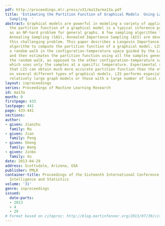```yaml
---
pdf: http://proceedings.mlr.press/v31/ma13a/ma13a.pdf
title: 'Estimating the Partition Function of Graphical Models  Using Langevin Importance
  Sampling  '
abstract: Graphical models are powerful in modeling a variety of applications. Computing
  the partition function of a graphical model is a typical inference problem and known
  as an NP-hard problem for general graphs. A few sampling algorithms like MCMC, Simulated
  Annealing Sampling (SAS), Annealed Importance Sampling (AIS) are developed to address
  this challenging problem. This paper describes a Langevin Importance Sampling (LIS)
  algorithm to compute the partition function of a graphical model. LIS first performs
  a random walk in the configuration-temperature space guided by the Langevin equation
  and then estimates the partition function using all the samples generated during
  the random walk, as opposed to the other configuration-temperature sampling methods,
  which uses only the samples at a specific temperature. Experimental results show
  that LIS can obtain much more accurate partition function than the others tested
  on several different types of graphical models. LIS performs especially well on
  relatively large graph models or those with a large number of local optima.
layout: inproceedings
series: Proceedings of Machine Learning Research
id: ma13a
month: 0
firstpage: 433
lastpage: 441
page: 433-441
sections: 
author:
- given: Jianzhu
  family: Ma
- given: Jian
  family: Peng
- given: Sheng
  family: Wang
- given: Jinbo
  family: Xu
date: 2013-04-29
address: Scottsdale, Arizona, USA
publisher: PMLR
container-title: Proceedings of the Sixteenth International Conference on Artificial
  Intelligence and Statistics
volume: '31'
genre: inproceedings
issued:
  date-parts:
  - 2013
  - 4
  - 29
# Format based on citeproc: http://blog.martinfenner.org/2013/07/30/citeproc-yaml-for-bibliographies/
---
```

